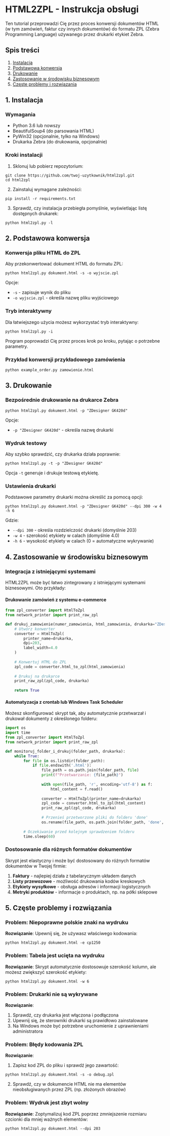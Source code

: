 # HTML2ZPL - Instrukcja obsługi

Ten tutorial przeprowadzi Cię przez proces konwersji dokumentów HTML (w tym zamówień, faktur czy innych dokumentów) do formatu ZPL (Zebra Programming Language) używanego przez drukarki etykiet Zebra.

## Spis treści

1. [Instalacja](#1-instalacja)
2. [Podstawowa konwersja](#2-podstawowa-konwersja)
3. [Drukowanie](#3-drukowanie)
4. [Zastosowanie w środowisku biznesowym](#4-zastosowanie-w-środowisku-biznesowym)
5. [Częste problemy i rozwiązania](#5-częste-problemy-i-rozwiązania)

## 1. Instalacja

### Wymagania

- Python 3.6 lub nowszy
- BeautifulSoup4 (do parsowania HTML)
- PyWin32 (opcjonalnie, tylko na Windows)
- Drukarka Zebra (do drukowania, opcjonalnie)

### Kroki instalacji

1. Sklonuj lub pobierz repozytorium:
```
git clone https://github.com/twoj-uzytkownik/html2zpl.git
cd html2zpl
```

2. Zainstaluj wymagane zależności:
```
pip install -r requirements.txt
```

3. Sprawdź, czy instalacja przebiegła pomyślnie, wyświetlając listę dostępnych drukarek:
```
python html2zpl.py -l
```

## 2. Podstawowa konwersja

### Konwersja pliku HTML do ZPL

Aby przekonwertować dokument HTML do formatu ZPL:

```
python html2zpl.py dokument.html -s -o wyjscie.zpl
```

Opcje:
- `-s` - zapisuje wynik do pliku
- `-o wyjscie.zpl` - określa nazwę pliku wyjściowego

### Tryb interaktywny

Dla łatwiejszego użycia możesz wykorzystać tryb interaktywny:

```
python html2zpl.py -i
```

Program poprowadzi Cię przez proces krok po kroku, pytając o potrzebne parametry.

### Przykład konwersji przykładowego zamówienia

```
python example_order.py zamowienie.html
```

## 3. Drukowanie

### Bezpośrednie drukowanie na drukarce Zebra

```
python html2zpl.py dokument.html -p "ZDesigner GK420d"
```

Opcje:
- `-p "ZDesigner GK420d"` - określa nazwę drukarki

### Wydruk testowy

Aby szybko sprawdzić, czy drukarka działa poprawnie:

```
python html2zpl.py -t -p "ZDesigner GK420d"
```

Opcja `-t` generuje i drukuje testową etykietę.

### Ustawienia drukarki

Podstawowe parametry drukarki można określić za pomocą opcji:

```
python html2zpl.py dokument.html -p "ZDesigner GK420d" --dpi 300 -w 4 -h 6
```

Gdzie:
- `--dpi 300` - określa rozdzielczość drukarki (domyślnie 203)
- `-w 4` - szerokość etykiety w calach (domyślnie 4.0)
- `-h 6` - wysokość etykiety w calach (0 = automatyczne wykrywanie)

## 4. Zastosowanie w środowisku biznesowym

### Integracja z istniejącymi systemami

HTML2ZPL może być łatwo zintegrowany z istniejącymi systemami biznesowymi. Oto przykłady:

#### Drukowanie zamówień z systemu e-commerce

```python
from zpl_converter import HtmlToZpl
from network_printer import print_raw_zpl

def drukuj_zamowienie(numer_zamowienia, html_zamowienia, drukarka="ZDesigner GK420d"):
    # Utwórz konwerter
    converter = HtmlToZpl(
        printer_name=drukarka,
        dpi=203,
        label_width=4.0
    )
    
    # Konwertuj HTML do ZPL
    zpl_code = converter.html_to_zpl(html_zamowienia)
    
    # Drukuj na drukarce
    print_raw_zpl(zpl_code, drukarka)
    
    return True
```

#### Automatyzacja z crontab lub Windows Task Scheduler

Możesz skonfigurować skrypt tak, aby automatycznie przetwarzał i drukował dokumenty z określonego folderu:

```python
import os
import time
from zpl_converter import HtmlToZpl
from network_printer import print_raw_zpl

def monitoruj_folder_i_drukuj(folder_path, drukarka):
    while True:
        for file in os.listdir(folder_path):
            if file.endswith('.html'):
                file_path = os.path.join(folder_path, file)
                print(f"Przetwarzanie: {file_path}")
                
                with open(file_path, 'r', encoding='utf-8') as f:
                    html_content = f.read()
                
                converter = HtmlToZpl(printer_name=drukarka)
                zpl_code = converter.html_to_zpl(html_content)
                print_raw_zpl(zpl_code, drukarka)
                
                # Przenieś przetworzone pliki do folderu 'done'
                os.rename(file_path, os.path.join(folder_path, 'done', file))
        
        # Oczekiwanie przed kolejnym sprawdzeniem folderu
        time.sleep(60)
```

### Dostosowanie dla różnych formatów dokumentów

Skrypt jest elastyczny i może być dostosowany do różnych formatów dokumentów w Twojej firmie:

1. **Faktury** - najlepiej działa z tabelarycznym układem danych
2. **Listy przewozowe** - możliwość drukowania kodów kreskowych
3. **Etykiety wysyłkowe** - obsługa adresów i informacji logistycznych
4. **Metryki produktów** - informacje o produktach, np. na półki sklepowe

## 5. Częste problemy i rozwiązania

### Problem: Niepoprawne polskie znaki na wydruku

**Rozwiązanie**: Upewnij się, że używasz właściwego kodowania:

```
python html2zpl.py dokument.html -e cp1250
```

### Problem: Tabela jest ucięta na wydruku

**Rozwiązanie**: Skrypt automatycznie dostosowuje szerokość kolumn, ale możesz zwiększyć szerokość etykiety:

```
python html2zpl.py dokument.html -w 6
```

### Problem: Drukarki nie są wykrywane

**Rozwiązanie**: 
1. Sprawdź, czy drukarka jest włączona i podłączona
2. Upewnij się, że sterowniki drukarki są prawidłowo zainstalowane
3. Na Windows może być potrzebne uruchomienie z uprawnieniami administratora

### Problem: Błędy kodowania ZPL

**Rozwiązanie**:
1. Zapisz kod ZPL do pliku i sprawdź jego zawartość:
```
python html2zpl.py dokument.html -s -o debug.zpl
```
2. Sprawdź, czy w dokumencie HTML nie ma elementów nieobsługiwanych przez ZPL (np. złożonych obrazów)

### Problem: Wydruk jest zbyt wolny

**Rozwiązanie**: Zoptymalizuj kod ZPL poprzez zmniejszenie rozmiaru czcionki dla mniej ważnych elementów:

```
python html2zpl.py dokument.html --dpi 203
```